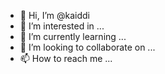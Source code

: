 - 👋 Hi, I’m @kaiddi
- 👀 I’m interested in ...
- 🌱 I’m currently learning ...
- 💞️ I’m looking to collaborate on ...
- 📫 How to reach me ...

<!---
kaiddi/kaiddi is a ✨ special ✨ repository because its `README.md` (this file) appears on your GitHub profile.
You can click the Preview link to take a look at your changes.
--->
